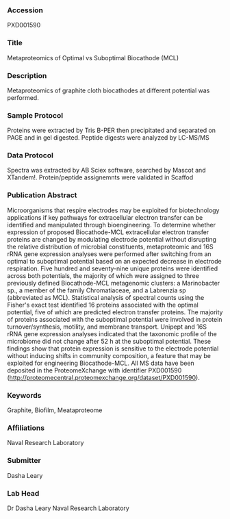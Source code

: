 ### Accession
PXD001590

### Title
Metaproteomics of Optimal vs Suboptimal Biocathode (MCL)

### Description
Metaproteomics of graphite cloth biocathodes at different potential was performed.

### Sample Protocol
Proteins were extracted by Tris B-PER then precipitated and separated on PAGE and in gel digested. Peptide digests were analyzed by LC-MS/MS

### Data Protocol
Spectra was extracted by AB Sciex software, searched by Mascot and XTandem!. Protein/peptide assignemnts were validated in Scaffod

### Publication Abstract
Microorganisms that respire electrodes may be exploited for biotechnology applications if key pathways for extracellular electron transfer can be identified and manipulated through bioengineering. To determine whether expression of proposed Biocathode-MCL extracellular electron transfer proteins are changed by modulating electrode potential without disrupting the relative distribution of microbial constituents, metaproteomic and 16S rRNA gene expression analyses were performed after switching from an optimal to suboptimal potential based on an expected decrease in electrode respiration. Five hundred and seventy-nine unique proteins were identified across both potentials, the majority of which were assigned to three previously defined Biocathode-MCL metagenomic clusters: a Marinobacter sp., a member of the family Chromatiaceae, and a Labrenzia sp (abbreviated as MCL). Statistical analysis of spectral counts using the Fisher's exact test identified 16 proteins associated with the optimal potential, five of which are predicted electron transfer proteins. The majority of proteins associated with the suboptimal potential were involved in protein turnover/synthesis, motility, and membrane transport. Unipept and 16S rRNA gene expression analyses indicated that the taxonomic profile of the microbiome did not change after 52 h at the suboptimal potential. These findings show that protein expression is sensitive to the electrode potential without inducing shifts in community composition, a feature that may be exploited for engineering Biocathode-MCL. All MS data have been deposited in the ProteomeXchange with identifier PXD001590 (http://proteomecentral.proteomexchange.org/dataset/PXD001590).

### Keywords
Graphite, Biofilm, Meataproteome

### Affiliations
Naval Research Laboratory

### Submitter
Dasha Leary

### Lab Head
Dr Dasha Leary
Naval Research Laboratory



